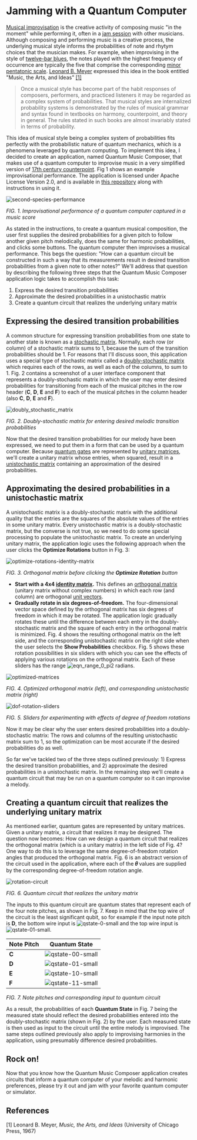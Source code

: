 # Jamming with a Quantum Computer

[Musical improvisation](https://en.wikipedia.org/wiki/Musical_improvisation) is the creative activity of composing music "in the moment" while performing it, often in a [jam session](https://en.wikipedia.org/wiki/Jam_session) with other musicians. Although composing and performing music is a creative process, the underlying musical style informs the probabilities of note and rhytym choices that the musician makes. For example, when improvising in the style of [twelve-bar blues](https://en.wikipedia.org/wiki/Twelve-bar_blues), the notes played with the highest frequency of occurrence are typically the five that comprise the corresponding [minor pentatonic scale](https://en.wikipedia.org/wiki/Pentatonic_scale#Minor_pentatonic_scale). [Leonard B. Meyer](https://en.wikipedia.org/wiki/Leonard_B._Meyer) expressed this idea in the book entitled "Music, the Arts, and Ideas" [[1]](#references)

> Once a musical style has become part of the habit responses of composers, performers, and practiced listeners it may be regarded as a complex system of probabilities. That musical styles are internalized probability systems is demonstrated by the rules of musical grammar and syntax found in textbooks on harmony, counterpoint, and theory in general. The rules stated in such books are almost invariably stated in terms of probability. 

This idea of musical style being a complex system of probabilities fits perfectly with the probabilistic nature of quantum mechanics, which is a phenomena leveraged by quantum computing. To implement this idea, I decided to create an application, named Quantum Music Composer, that makes use of a quantum computer to improvise music in a very simplified version of [17th century counterpoint](https://en.wikipedia.org/wiki/Counterpoint). Fig 1 shows an example improvisational performance. The application is licensed under Apache License Version 2.0, and is available in [this repository](https://github.com/JavaFXpert/quantum-toy-piano) along with instructions in using it. 

![second-species-performance](second-species-performance.png)

*FIG. 1. Improvisational performance of a quantum computer captured in a music score* 

As stated in the instructions, to create a quantum musical composition, the user first supplies the desired probabilities for a given pitch to follow another given pitch melodically, does the same for harmonic probabilities, and clicks some buttons. The quantum computer then improvises a musical performance. This begs the question: "How can a quantum circuit be constructed in such a way that its measurements result in desired transition probabilities from a given note to other notes?" We'll address that question by describing the following three steps that the Quantum Music Composer application logic takes to accomplish this task:

1. Express the desired transition probabilities
2. Approximate the desired probabilities in a unistochastic matrix
3. Create a quantum circuit that realizes the underlying unitary matrix

## Expressing the desired transition probabilities

A common structure for expressing transition probabilities from one state to another state is known as a [stochastic matrix](https://en.wikipedia.org/wiki/Stochastic_matrix). Normally, each row (or column) of a stochastic matrix sums to 1, because the sum of the transition probabilities should be 1. For reasons that I'll discuss soon, this application uses a special type of stochastic matrix called a [doubly-stochastic matrix](https://en.wikipedia.org/wiki/Doubly_stochastic_matrix) which requires each of the rows, as well as each of the columns, to sum to 1. Fig. 2 contains a screenshot of a user interface component that represents a doubly-stochastic matrix in which the user may enter desired probabilities for transitioning from each of the musical pitches in the row header (**C**, **D**, **E** and **F**) to each of the musical pitches in the column header (also **C**, **D**, **E** and **F**).

![doubly_stochastic_matrix](doubly_stochastic_matrix.png)

*FIG. 2. Doubly-stochastic matrix for entering desired melodic transition probabilities*

Now that the desired transition probabilities for our melody have been expressed, we need to put them in a form that can be used by a quantum computer. Because [quantum gates](https://en.wikipedia.org/wiki/Quantum_logic_gate) are represented by [unitary matrices](https://en.wikipedia.org/wiki/Unitary_matrix), we'll create a unitary matrix whose entries, when squared, result in a [unistochastic matrix](https://en.wikipedia.org/wiki/Unistochastic_matrix) containing an approximation of the desired probabilities. 

## Approximating the desired probabilities in a unistochastic matrix

A unistochastic matrix is a doubly-stochastic matrix with the additional quality that the entries are the squares of the absolute values of the entries in some unitary matrix. Every unistochastic matrix is a doubly-stochastic matrix, but the converse is not true, so we need to do some special processing to populate the unistochastic matrix. To create an underlying unitary matrix, the application logic uses the following approach when the user clicks the **Optimize Rotations** button in Fig. 3:

![optimize-rotations-identity-matrix](optimize-rotations-identity-matrix.png)

*FIG. 3. Orthogonal matrix before clicking the **Optimize Rotation** button*

- **Start with a 4x4 [identity matrix](https://en.wikipedia.org/wiki/Identity_matrix).** This defines an [orthogonal matrix](https://en.wikipedia.org/wiki/Orthogonal_matrix) (unitary matrix without complex numbers) in which each row (and column) are orthogonal [unit vectors](https://en.wikipedia.org/wiki/Unit_vector). 
- **Gradually rotate in six degrees-of-freedom.** The four-dimensional vector space defined by the orthogonal matrix has six degrees of freedom in which it may be rotated. The application logic gradually rotates these until the difference between each entry in the doubly-stochastic matrix and the square of each entry in the orthogonal matrix is minimized. Fig. 4 shows the resulting orthogonal matrix on the left side, and the corresponding unistochastic matrix on the right side when the user selects the **Show Probabilities** checkbox. Fig. 5 shows these rotation possibilities in six sliders with which you can see the effects of applying various rotations on the orthogonal matrix. Each of these sliders has the range ![eqn_range_0_pi2](eqn_range_0_pi2.gif) radians.

![optimized-matrices](optimized-matrices.png)

*FIG. 4. Optimized orthogonal matrix (left), and corresponding unistochastic matrix (right)*

![dof-rotation-sliders](dof-rotation-sliders.png)

*FIG. 5. Sliders for experimenting with effects of degree of freedom rotations*

Now it may be clear why the user enters desired probabilities into a doubly-stochastic matrix: The rows and columns of the resulting unistochastic matrix sum to 1, so the optimization can be most accurate if the desired probabilities do as well.

So far we've tackled two of the three steps outlined previously: 1) Express the desired transition probabilities, and 2) approximate the desired probabilities in a unistochastic matrix. In the remaining step we'll create a quantum circuit that may be run on a quantum computer so it can improvise a melody. 

## Creating a quantum circuit that realizes the underlying unitary matrix

As mentioned earlier, quantum gates are represented by unitary matrices. Given a unitary matrix, a circuit that realizes it may be designed. The question now becomes: How can we design a quantum circuit that realizes the orthogonal matrix (which is a unitary matrix) in the left side of Fig. 4? One way to do this is to leverage the same degree-of-freedom rotation angles that produced the orthogonal matrix. Fig. 6 is an abstract version of the circuit used in the application, where each of the **𝜃** values are supplied by the corresponding degree-of-freedom rotation angle.

![rotation-circuit](rotation-circuit.png)

*FIG. 6. Quantum circuit that realizes the unitary matrix*

The inputs to this quantum circuit are quantum states that represent each of the four note pitches, as shown in Fig. 7. Keep in mind that the top wire of the circuit is the least significant qubit, so for example if the input note pitch is **D**, the bottom wire input is ![qstate-0-small](qstate-0-small.png) and the top wire input is ![qstate-01-small](qstate-01-small.png).

| Note Pitch | Quantum State                           |
| ---------- | --------------------------------------- |
| **C**      | ![qstate-00-small](qstate-00-small.png) |
| **D**      | ![qstate-01-small](qstate-01-small.png) |
| **E**      | ![qstate-10-small](qstate-10-small.png) |
| **F**      | ![qstate-11-small](qstate-11-small.png) |

*FIG. 7. Note pitches and corresponding input to quantum circuit*

As a result, the probabilities of each **Quantum State** in Fig. 7 being the measured state should reflect the desired probabilities entered into the doubly-stochastic matrix (shown in Fig. 2) by the user. Each measured state is then used as input to the circuit until the entire melody is improvised. The same steps outlined previously also apply to improvising harmonies in the application, using presumably difference desired probabilities.

## Rock on!

Now that you know how the Quantum Music Composer application creates circuits that inform a quantum computer of your melodic and harmonic preferences, please try it out and jam with your favorite quantum computer or simulator.

## References

[1] Leonard B. Meyer, *Music, the Arts, and Ideas* (University of Chicago Press, 1967)